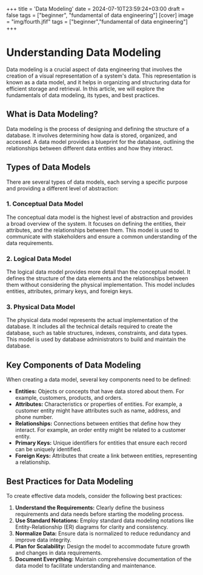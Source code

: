 +++
title = 'Data Modeling'
date = 2024-07-10T23:59:24+03:00
draft = false
tags = ["beginner", "fundamental of data engineering"]
[cover]
    image = "img/fourth.jfif"
tags = ["beginner","fundamental of data engineering"]
+++

# Understanding Data Modeling

Data modeling is a crucial aspect of data engineering that involves the creation of a visual representation of a system's data. This representation is known as a data model, and it helps in organizing and structuring data for efficient storage and retrieval. In this article, we will explore the fundamentals of data modeling, its types, and best practices.

## What is Data Modeling?

Data modeling is the process of designing and defining the structure of a database. It involves determining how data is stored, organized, and accessed. A data model provides a blueprint for the database, outlining the relationships between different data entities and how they interact.

## Types of Data Models

There are several types of data models, each serving a specific purpose and providing a different level of abstraction:

### 1. Conceptual Data Model

The conceptual data model is the highest level of abstraction and provides a broad overview of the system. It focuses on defining the entities, their attributes, and the relationships between them. This model is used to communicate with stakeholders and ensure a common understanding of the data requirements.

### 2. Logical Data Model

The logical data model provides more detail than the conceptual model. It defines the structure of the data elements and the relationships between them without considering the physical implementation. This model includes entities, attributes, primary keys, and foreign keys.

### 3. Physical Data Model

The physical data model represents the actual implementation of the database. It includes all the technical details required to create the database, such as table structures, indexes, constraints, and data types. This model is used by database administrators to build and maintain the database.

## Key Components of Data Modeling

When creating a data model, several key components need to be defined:

- **Entities:** Objects or concepts that have data stored about them. For example, customers, products, and orders.
- **Attributes:** Characteristics or properties of entities. For example, a customer entity might have attributes such as name, address, and phone number.
- **Relationships:** Connections between entities that define how they interact. For example, an order entity might be related to a customer entity.
- **Primary Keys:** Unique identifiers for entities that ensure each record can be uniquely identified.
- **Foreign Keys:** Attributes that create a link between entities, representing a relationship.

## Best Practices for Data Modeling

To create effective data models, consider the following best practices:

1. **Understand the Requirements:** Clearly define the business requirements and data needs before starting the modeling process.
2. **Use Standard Notations:** Employ standard data modeling notations like Entity-Relationship (ER) diagrams for clarity and consistency.
3. **Normalize Data:** Ensure data is normalized to reduce redundancy and improve data integrity.
4. **Plan for Scalability:** Design the model to accommodate future growth and changes in data requirements.
5. **Document Everything:** Maintain comprehensive documentation of the data model to facilitate understanding and maintenance.

